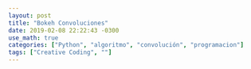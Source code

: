 ```yaml
---
layout: post
title: "Bokeh Convoluciones"
date: 2019-02-08 22:22:43 -0300
use_math: true
categories: ["Python", "algoritmo", "convolución", "programacion"]
tags: ["Creative Coding", ""]
---
```

